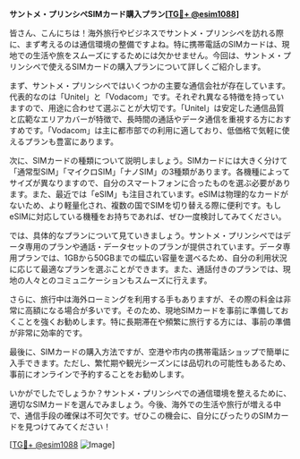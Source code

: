 **サントメ・プリンシペSIMカード購入プラン[[TG💪+ @esim1088](https://t.me/s/esim1088)]**

皆さん、こんにちは！海外旅行やビジネスでサントメ・プリンシペを訪れる際に、まず考えるのは通信環境の整備ですよね。特に携帯電話のSIMカードは、現地での生活や旅をスムーズにするためには欠かせません。今回は、サントメ・プリンシペで使えるSIMカードの購入プランについて詳しくご紹介します。

まず、サントメ・プリンシペではいくつかの主要な通信会社が存在しています。代表的なのは「Unitel」と「Vodacom」です。それぞれ異なる特徴を持っていますので、用途に合わせて選ぶことが大切です。「Unitel」は安定した通信品質と広範なエリアカバーが特徴で、長時間の通話やデータ通信を重視する方におすすめです。「Vodacom」は主に都市部での利用に適しており、低価格で気軽に使えるプランも豊富にあります。

次に、SIMカードの種類について説明しましょう。SIMカードには大きく分けて「通常型SIM」「マイクロSIM」「ナノSIM」の3種類があります。各機種によってサイズが異なりますので、自分のスマートフォンに合ったものを選ぶ必要があります。また、最近では「eSIM」も注目されています。eSIMは物理的なカードがないため、より軽量化され、複数の国でSIMを切り替える際に便利です。もしeSIMに対応している機種をお持ちであれば、ぜひ一度検討してみてください。

では、具体的なプランについて見ていきましょう。サントメ・プリンシペではデータ専用のプランや通話・データセットのプランが提供されています。データ専用プランでは、1GBから50GBまでの幅広い容量を選べるため、自分の利用状況に応じて最適なプランを選ぶことができます。また、通話付きのプランでは、現地の人々とのコミュニケーションもスムーズに行えます。

さらに、旅行中は海外ローミングを利用する手もありますが、その際の料金は非常に高額になる場合が多いです。そのため、現地SIMカードを事前に準備しておくことを強くお勧めします。特に長期滞在や頻繁に旅行する方には、事前の準備が非常に効率的です。

最後に、SIMカードの購入方法ですが、空港や市内の携帯電話ショップで簡単に入手できます。ただし、繁忙期や観光シーズンには品切れの可能性もあるため、事前にオンラインで予約することをお勧めします。

いかがでしたでしょうか？サントメ・プリンシペでの通信環境を整えるために、適切なSIMカードを選んでみましょう。今後、海外での生活や旅行が増える中で、通信手段の確保は不可欠です。ぜひこの機会に、自分にぴったりのSIMカードを見つけてみてください！

[[TG💪+ @esim1088](https://t.me/s/esim1088) ![Image](https://i.postimg.cc/Y0z9fWf4/image.png)]